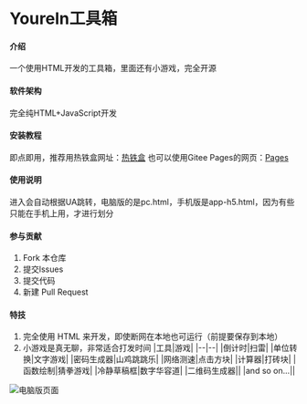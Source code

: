 # Youreln工具箱

#### 介绍
一个使用HTML开发的工具箱，里面还有小游戏，完全开源

#### 软件架构
完全纯HTML+JavaScript开发


#### 安装教程

即点即用，推荐用热铁盒网址：[热铁盒](https://youreln.rth1.one)
也可以使用Gitee Pages的网页：[Pages](https://youreln.gitee.io/youreln-toolbox)

#### 使用说明

进入会自动根据UA跳转，电脑版的是pc.html，手机版是app-h5.html，因为有些只能在手机上用，才进行划分

#### 参与贡献

1.  Fork 本仓库
2.  提交lssues
3.  提交代码
4.  新建 Pull Request


#### 特技

1.  完全使用 HTML 来开发，即使断网在本地也可运行（前提要保存到本地）
2.  小游戏是真无聊，非常适合打发时间
|工具|游戏|
|--|--|
|倒计时|扫雷|
|单位转换|文字游戏|
|密码生成器|山鸡跳跳乐|
|网络测速|点击方块|
|计算器|打砖块|
|函数绘制|猜拳游戏|
|冷静草稿框|数字华容道|
|二维码生成器||
|and so on...||

![电脑版页面](https://pic.imgdb.cn/item/649931f21ddac507ccd56f23.jpg "在这里输入图片标题")

